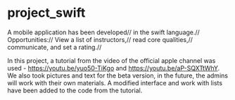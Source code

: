 # project_swift
A mobile application has been developed//
in the swift language.//
Opportunities://
View a list of instructors,//
read core qualities,//
communicate, and set a rating.//


In this project, a tutorial from the video of the official apple channel was used - https://youtu.be/yuo50-TiKgo and https://youtu.be/aP-SQXTtWhY. 
We also took pictures and text for the beta version, in the future, the admins will work with their own materials. 
A modified interface and work with lists have been added to the code from the tutorial.
